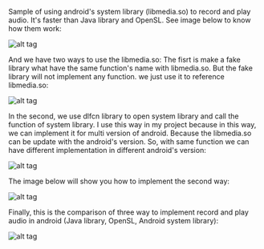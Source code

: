 Sample of using android's system library (libmedia.so) to record and play audio. It's faster than Java library and OpenSL. See image below to know how them work:

![alt tag](http://s4.postimg.org/8a5pkht8d/Screenshot_from_2015_03_20_00_17_13.png)

And we have two ways to use the libmedia.so:
  The fisrt is make a fake library what have the same function's name with libmedia.so. But the fake library will not implement any function. we just use it to reference libmedia.so:
    
![alt tag](http://s1.postimg.org/ve4i0gixb/Screenshot_from_2015_03_20_00_17_44.png)

  In the second, we use dlfcn library to open system library and call the function of system library. I use this way in my project because in this way, we can implement it for multi version of android. Because the libmedia.so can be update with the android's version. So, with same function we can have different implementation in different android's version:
  
![alt tag](http://s29.postimg.org/dtk8ui7uf/Screenshot_from_2015_03_20_00_17_46.png)

The image below will show you how to implement the second way:

![alt tag](http://s21.postimg.org/gppksynyf/Screenshot_from_2015_03_20_00_17_49.png)

Finally, this is the comparison of three way to implement record and play audio in android (Java library, OpenSL, Android system library):

![alt tag](http://s30.postimg.org/gr0t3kexd/Screenshot_from_2015_03_20_00_17_54.png)

